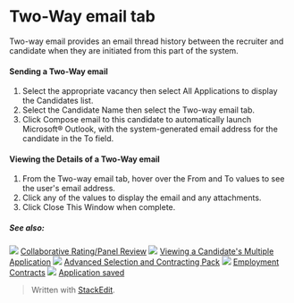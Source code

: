# Two-Way email tab

Two-way email provides an email thread history between the recruiter and candidate when they are initiated from this part of the system.

#### Sending a Two-Way email

1.  Select the appropriate vacancy then select  All Applications  to display the  Candidates  list.
2.  Select the  Candidate Name  then select the  Two-way email  tab.
3.  Click  Compose email to this candidate  to automatically launch Microsoft® Outlook, with the system-generated email address for the candidate in the  To  field.

#### Viewing the Details of a Two-Way email

1.  From the  Two-way email  tab, hover over the  From  and  To  values to see the user's email address.
2.  Click any of the values to display the email and any attachments.
3.  Click  Close This Window  when complete.

##### See also:

![](../Resources/Images/icon-document-link.png) [Collaborative Rating/Panel Review](collaborative_rating_panel_review.htm)
![](../Resources/Images/icon-document-link.png) [Viewing a Candidate's Multiple Application](viewing_a_candidates_multiple_applications.htm)
![](../Resources/Images/icon-document-link.png) [Advanced Selection and Contracting Pack](advanced_selection_and_contracting_pack_news.htm)
![](../Resources/Images/icon-document-link.png) [Employment Contracts](employment_contacts.htm)
![](../Resources/Images/icon-document-link.png) [Application saved](application_saved.htm)




> Written with [StackEdit](https://stackedit.io/).
<!--stackedit_data:
eyJoaXN0b3J5IjpbNzUzMzU2Njk4XX0=
-->